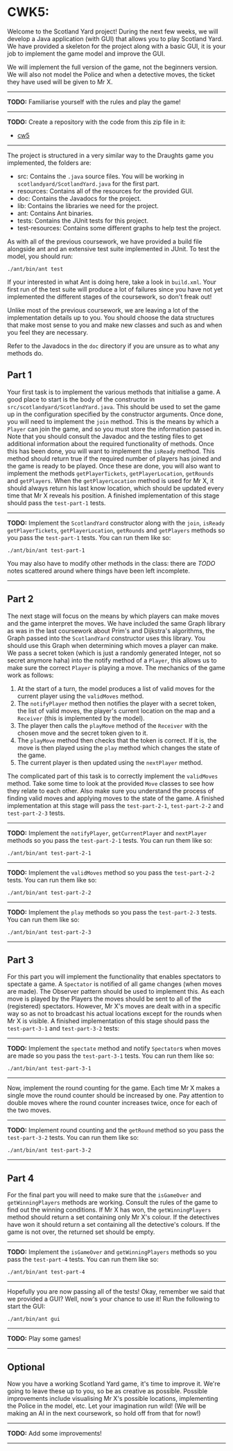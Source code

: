 # CWK5:
Welcome to the Scotland Yard project! During the next few weeks, we will develop a Java application (with GUI) that allows you to play Scotland Yard. We have provided a skeleton for the project along with a basic GUI, it is your job to implement the game model and improve the GUI.

We will implement the full version of the game, not the beginners version. We will also not model the Police and when a detective moves, the ticket they have used will be given to Mr X.


***

**TODO:** Familiarise yourself with the rules and play the game!

***

**TODO:** Create a repository with the code from this zip file in it:

* [cw5](cw5.zip)

***


The project is structured in a very similar way to the Draughts game you implemented, the folders are:

* src: Contains the `.java` source files. You will be working in `scotlandyard/ScotlandYard.java` for the first part.
* resources: Contains all of the resources for the provided GUI.
* doc: Contains the Javadocs for the project.
* lib: Contains the libraries we need for the project.
* ant: Contains Ant binaries.
* tests: Contains the JUnit tests for this project.
* test-resources: Contains some different graphs to help test the project.

As with all of the previous coursework, we have provided a build file alongside ant and an extensive test suite implemented in JUnit. To test the model, you should run:
```
./ant/bin/ant test
```
If your interested in what Ant is doing here, take a look in `build.xml`. Your first run of the test suite will produce a lot of failures since you have not yet implemented the different stages of the coursework, so don't freak out!

Unlike most of the previous coursework, we are leaving a lot of the implementation details up to you. You should choose the data structures that make most sense to you and make new classes and such as and when you feel they are necessary.

Refer to the Javadocs in the `doc` directory if you are unsure as to what any methods do.

## Part 1

Your first task is to implement the various methods that initialise a game. A good place to start is the body of the constructor in `src/scotlandyard/ScotlandYard.java`. This should be used to set the game up in the configuration specified by the constructor arguments. Once done, you will need to implement the `join` method. This is the means by which a `Player` can join the game, and so you must store the information passed in. Note that you should consult the Javadoc and the testing files to get additional information about the required functionality of methods. Once this has been done, you will want to implement the `isReady` method. This method should return true if the required number of players has joined and the game is ready to be played. Once these are done, you will also want to implement the methods `getPlayerTickets`, `getPlayerLocation`, `getRounds` and `getPlayers`. When the `getPlayerLocation` method is used for Mr X, it should always return his last know location, which should be updated every time that Mr X reveals his position. A finished implementation of this stage should pass the `test-part-1` tests.


****

**TODO:** Implement the `ScotlandYard` constructor along with the
`join`, `isReady` `getPlayerTickets`, `getPlayerLocation`, `getRounds`
and `getPlayers` methods so you pass the `test-part-1` tests. You can
run them like so:
```
./ant/bin/ant test-part-1
```
You may also have to modify other methods in the class: there are
*TODO* notes scattered around where things have been left incomplete.

****


## Part 2

The next stage will focus on the means by which players can make moves
and the game interpret the moves. We have included the same Graph
library as was in the last coursework about Prim's and Dijkstra's
algorithms, the Graph passed into the `ScotlandYard` constructor uses
this library. You should use this Graph when determining which moves a
player can make. We pass a secret token (which is just a randomly
generated Integer, not so secret anymore haha) into the notify method
of a `Player`, this allows us to make sure the correct `Player` is
playing a move. The mechanics of the game work as follows:

1. At the start of a turn, the model produces a list of valid moves
   for the current player using the `validMoves` method.
2. The `notifyPlayer` method then notifies the player with a secret
   token, the list of valid moves, the player's current location on
   the map and a `Receiver` (this is implemented by the model).
3. The player then calls the `playMove` method of the `Receiver` with
   the chosen move and the secret token given to it.
4. The `playMove` method then checks that the token is correct. If it
   is, the move is then played using the `play` method which changes
   the state of the game.
5. The current player is then updated using the `nextPlayer` method.

The complicated part of this task is to correctly implement the
`validMoves` method. Take some time to look at the provided `Move`
classes to see how they relate to each other. Also make sure you
understand the process of finding valid moves and applying moves to
the state of the game. A finished implementation at this stage will
pass the `test-part-2-1`, `test-part-2-2` and `test-part-2-3` tests.


***

**TODO:** Implement the `notifyPlayer`, `getCurrentPlayer` and `nextPlayer` methods so you pass the `test-part-2-1` tests. You can run them like so:
```
./ant/bin/ant test-part-2-1
```

***

**TODO:** Implement the `validMoves` method so you pass the `test-part-2-2` tests. You can run them like so:
```
./ant/bin/ant test-part-2-2
```

***

**TODO:** Implement the `play` methods so you pass the `test-part-2-3` tests. You can run them like so:
```
./ant/bin/ant test-part-2-3
```

***


## Part 3

For this part you will implement the functionality that enables spectators to spectate a game. A `Spectator` is notified of all game changes (when moves are made). The Observer pattern should be used to implement this. As each move is played by the Players the moves should be sent to all of the (registered) spectators. However, Mr X's moves are dealt with in a specific way so as not to broadcast his actual locations except for the rounds when Mr X is visible. A finished implementation of this stage should pass the `test-part-3-1` and `test-part-3-2` tests:


***

**TODO:** Implement the `spectate` method and notify `Spectator`s when moves are made so you pass the `test-part-3-1` tests. You can run them like so:
```
./ant/bin/ant test-part-3-1
```

***


Now, implement the round counting for the game. Each time Mr X makes a single move the round counter should be increased by one. Pay attention to double moves where the round counter increases twice, once for each of the two moves.


***

**TODO:** Implement round counting and the `getRound` method so you pass the `test-part-3-2` tests. You can run them like so:
```
./ant/bin/ant test-part-3-2
```

***


## Part 4

For the final part you will need to make sure that the `isGameOver` and `getWinningPlayers` methods are working. Consult the rules of the game to find out the winning conditions. If Mr X has won, the `getWinningPlayers` method should return a set containing only Mr X's colour. If the detectives have won it should return a set containing all the detective's colours. If the game is not over, the returned set should be empty.


***

**TODO:** Implement the `isGameOver` and `getWinningPlayers` methods so you pass the `test-part-4` tests. You can run them like so:
```
./ant/bin/ant test-part-4
```

***


Hopefully you are now passing all of the tests! Okay, remember we said that we provided a GUI? Well, now's your chance to use it! Run the following to start the GUI:
```
./ant/bin/ant gui
```

***

**TODO:** Play some games!

***


## Optional

Now you have a working Scotland Yard game, it's time to improve it. We're going to leave these up to you, so be as creative as possible. Possible improvements include visualising Mr X's possible locations, implementing the Police in the model, etc. Let your imagination run wild! (We will be making an AI in the next coursework, so hold off from that for now!)


***

**TODO:** Add some improvements!

***


